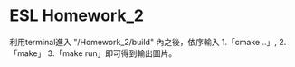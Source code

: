 # ESL Homework_2
利用terminal進入 "/Homework_2/build" 內之後，依序輸入 1.「cmake ..」, 2.「make」 3.「make run」即可得到輸出圖片。
